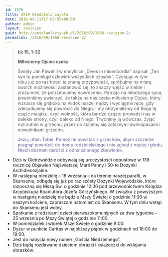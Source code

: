 ```yaml
---
id: 1970
title: XXIV Niedziela zwykła
date: 2016-09-11T17:03:55+00:00
author: admin
layout: revision
guid: http://anielaolsztynek.pl/2016/09/1968-revision-2/
permalink: /2016/09/1968-revision-2/
---
```

> **Łk 15, 1-32**
> 
> **Miłosierny Ojciec czeka**
> 
> Święty Jan Paweł II w encyklice &#8222;Dives in misericordia&#8221; napisał: &#8222;Ten syn to poniekąd człowiek wszystkich czasów&#8221;. Czytając w tym roku już po raz trzeci tę znaną przypowieść, spróbujmy na miarę swoich możliwości zastanowić się, to znaczy wejść w siebie i zrozumieć, że potrzebujemy nawrócenia. Patrząc na młodszego syna, powinniśmy uwierzyć, że także na nas czeka miłosierny Ojciec, który wzruszy się głęboko na widok naszej nędzy i wyciągnie ręce, gdy zdecydujemy się powrócić do Niego. I my otrzymaliśmy od Boga tę część majątku, czyli wolność, która bardzo często prowadzi nas w dalekie strony, czyli daleko od Niego. Trwonimy ją wówczas, żyjąc rozrzutnie w grzechu, przez co stajemy się żałosnymi świniopasami i niewolnikami grzechu.
> 
> <span style="color: #666699;">Jezu, ufam Tobie. Pomóż mi powstać z grzechów, abym szczerze pragnął powrócić do domu rodzicielskiego i nie zginął z nędzy i głodu. Niech doznam radości z odnalezionego zbawienia.</span>

  * Dziś w Gietrzwałdzie odbywają się uroczystości odpustowe w 139 rocznicę Objawień Najświętszej Marii Panny i 50-te Dożynki Archidiecezjalne.
  * W następną niedzielę – 18 września – na terenie naszej parafii, w Skansenie, odbędą się już po raz szósty Dożynki Wojewódzkie, które rozpoczną się Mszą Św. o godzinie 12:00 pod przewodnictwem Księdza Arcybiskupa Koadiutora Józefa Górzyńskiego. W związku z powyższym w następną niedzielę nie będzie Mszy Świętej o godzinie 11:00 w naszym kościele, zapraszam natomiast do Skansenu. W tym dniu wstęp do Skansenu jest wolny.
  * Spotkanie z rodzicami dzieci pierwszokomunijnych za dwa tygodnie – 25 września po Mszy Świętej o godzinie 11:00.
  * W poniedziałek i wtorek Msze Święte o godzinie 8:00.
  * Dyżur w punkcie Caritas w najbliższy piątek w godzinach od 18:00 do 19:00.
  * Jest do nabycia nowy numer &#8222;Gościa Niedzielnego&#8221;.
  * Dziś będą rozdawane dzieciom obrazki i książeczki do wklejania obrazków.